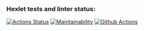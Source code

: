 ### Hexlet tests and linter status:

[![Actions Status](https://github.com/Re-Dnor/frontend-project-lvl2/workflows/hexlet-check/badge.svg)](https://github.com/Re-Dnor/frontend-project-lvl2/actions)
[![Maintainability](https://api.codeclimate.com/v1/badges/71377ee8a77f2dd03481/maintainability)](https://codeclimate.com/github/Re-Dnor/frontend-project-lvl2/maintainability)
[![Github Actions](https://github.com/Re-Dnor/frontend-project-lvl2/actions/workflows/lint-check.yml/badge.svg)](https://github.com/Re-Dnor/frontend-project-lvl2/actions/workflows/lint-check.yml)
